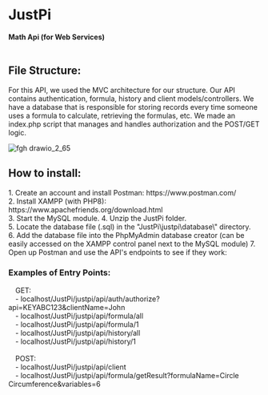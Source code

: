 # JustPi
<b>Math Api (for Web Services)</b></br></br>


<h2>File Structure:</h2>

For this API, we used the MVC architecture for our structure. Our API contains authentication, formula, history and client models/controllers. 
We have a database that is responsible for storing records every time someone uses a formula to calculate, retrieving the formulas, etc. 
We made an index.php script that manages and handles authorization and the POST/GET logic.

![fgh drawio_2_65](https://user-images.githubusercontent.com/54519892/146440711-45688aba-0101-4471-acad-649f86066f74.png)


<h2>How to install:</h2>
1.  Create an account and install Postman: https://www.postman.com/ </br>
2.  Install XAMPP (with PHP8): https://www.apachefriends.org/download.html </br>
3.  Start the MySQL module.
4.  Unzip the JustPi folder. </br>
5.  Locate the database file (.sql) in the "JustPi\justpi\database\" directory. </br>
6.  Add the database file into the PhpMyAdmin database creator (can be easily accessed on the XAMPP control panel next to the MySQL module)
7.  Open up Postman and use the API's endpoints to see if they work:
     &emsp;<h3>Examples of Entry Points:</h3>
      &emsp;GET: </br>
        &emsp;- localhost/JustPi/justpi/api/auth/authorize?api=KEYABC123&clientName=John </br>
        &emsp;- localhost/JustPi/justpi/api/formula/all </br>
        &emsp;- localhost/JustPi/justpi/api/formula/1 </br>
        &emsp;- localhost/JustPi/justpi/api/history/all </br>
        &emsp;- localhost/JustPi/justpi/api/history/1 </br></br>
      &emsp;POST: </br>
        &emsp;- localhost/JustPi/justpi/api/client </br>
        &emsp;- localhost/JustPi/justpi/api/formula/getResult?formulaName=Circle Circumference&variables=6 </br>
